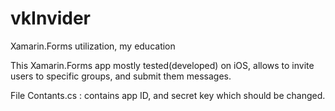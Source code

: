 # vkInvider
Xamarin.Forms utilization, my education

This Xamarin.Forms app mostly tested(developed) on iOS, allows to invite users to specific groups, and submit them messages. 

File Contants.cs : contains app ID, and secret key which should be changed.
